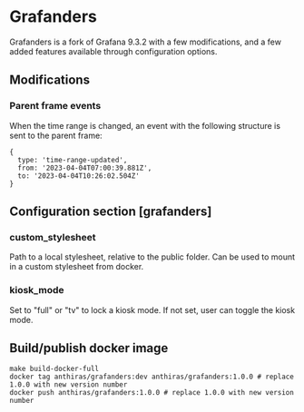 # Grafanders

Grafanders is a fork of Grafana 9.3.2 with a few modifications, and a few added features available through configuration options.

## Modifications

### Parent frame events

When the time range is changed, an event with the following structure is sent to the parent frame:

```
{
  type: 'time-range-updated',
  from: '2023-04-04T07:00:39.881Z',
  to: '2023-04-04T10:26:02.504Z'
}
```

## Configuration section [grafanders]

### custom_stylesheet

Path to a local stylesheet, relative to the public folder. Can be used to mount in a custom stylesheet from docker.

### kiosk_mode

Set to "full" or "tv" to lock a kiosk mode. If not set, user can toggle the kiosk mode.

## Build/publish docker image

```
make build-docker-full
docker tag anthiras/grafanders:dev anthiras/grafanders:1.0.0 # replace 1.0.0 with new version number
docker push anthiras/grafanders:1.0.0 # replace 1.0.0 with new version number
```
